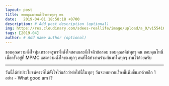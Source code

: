```yaml
---
layout: post
title: ขอบคุณความตั้งใจของทุกๆ คน
date:   2019-04-01 18:58:18 +0700
description: # Add post description (optional)
img: https://res.cloudinary.com/sdees-reallife/image/upload/a_0/v1554169505/IMG_7610.jpg # Add image post (optional)
tags: [2019-04]
author: # Add name author (optional)
---
```

ขอบคุณความตั้งใจทุ่มเทของครูพรทั้งตั้งใจสอนและตั้งใจติวข้อสอบ ขอบคุณสตีฟทุกๆ คน ขอบคุณโทนี่ เมื่อครั้งอยู่ที่ MPMC และความตั้งใจของทุกๆ คนที่ได้ทำงานร่วมกันมาในทุกๆ งานไว้ด้วยครับ
___

วันนี้ได้ทำประโยชน์ตรงที่ได้ตั้งใจไว้แล้วว่าต่อไปนี้ในทุกๆ วันจะทบทวนเรื่องนี้เพิ่มขึ้นมาด้วยอีก 1 อย่าง - What good am i?
